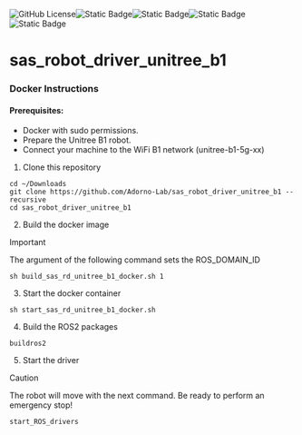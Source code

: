 ![GitHub License](https://img.shields.io/github/license/Adorno-Lab/sas_robot_driver_unitree_z1)![Static Badge](https://img.shields.io/badge/ROS2-Jazzy-blue)![Static Badge](https://img.shields.io/badge/powered_by-DQ_Robotics-red)![Static Badge](https://img.shields.io/badge/SmartArmStack-green)![Static Badge](https://img.shields.io/badge/Ubuntu-24.04_LTS-orange)


# sas_robot_driver_unitree_b1

### Docker Instructions

#### Prerequisites:
- Docker with sudo permissions.
- Prepare the Unitree B1 robot.
- Connect your machine to the WiFi B1 network (unitree-b1-5g-xx)

1. Clone this repository
```shell
cd ~/Downloads
git clone https://github.com/Adorno-Lab/sas_robot_driver_unitree_b1 --recursive
cd sas_robot_driver_unitree_b1
```
2. Build the docker image
   
> [!IMPORTANT]
> The argument of the following command sets the ROS_DOMAIN_ID

```shell
sh build_sas_rd_unitree_b1_docker.sh 1
```
3. Start the docker container
```shell
sh start_sas_rd_unitree_b1_docker.sh  
```
4. Build the ROS2 packages
```shell
buildros2
```
5. Start the driver
> [!CAUTION]
> The robot will move with the next command. Be ready to perform an emergency stop!

```shell
start_ROS_drivers
```
